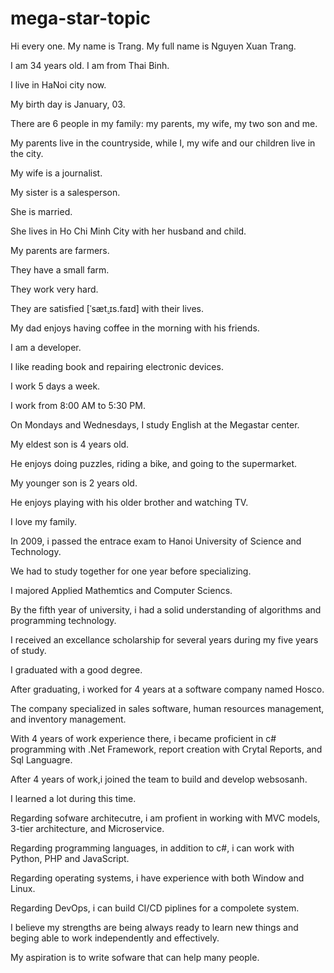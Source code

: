 # mega-star-topic

Hi every one. My name is Trang. My full name is Nguyen Xuan Trang.

I am 34 years old. I am from Thai Binh.

I live in HaNoi city now.

My birth day is January, 03.

There are 6 people in my family: my parents, my wife, my two son and me.

My parents live in the countryside, while I, my wife and our children live in the city.

My wife is a journalist.

My sister is a salesperson.

She is married.

She lives in Ho Chi Minh City with her husband and child.

My parents are farmers.

They have a small farm.

They work very hard.

They are satisfied [ˈsæt̬.ɪs.faɪd] with their lives.

My dad enjoys having coffee in the morning with his friends.

I am a developer.

I like reading book and repairing electronic devices.

I work 5 days a week.

I work from 8:00 AM to 5:30 PM.

On Mondays and Wednesdays, I study English at the Megastar center.

My eldest son is 4 years old.

He enjoys doing puzzles, riding a bike, and going to the supermarket.

My younger son is 2 years old.

He enjoys playing with his older brother and watching TV.

I love my family.






In 2009, i passed the entrace exam to Hanoi University of Science and Technology.

We had to study together for one year before specializing.

I majored Applied Mathemtics and Computer Sciencs.

By the fifth year of university, i had a solid understanding of algorithms and programming technology.

I received an excellance scholarship for several years during my five years of study.

I graduated with a good degree.

After graduating, i worked for 4 years at a software company named Hosco.

The company specialized in sales software, human resources management, and inventory management.

With 4 years of work experience there, i became proficient in c# programming with .Net Framework, report creation with Crytal Reports, and Sql Languagre.

After 4 years of work,i joined the team to build and develop websosanh.

I learned a lot during this time.

Regarding sofware architecutre, i am profient in working with MVC models, 3-tier architecture, and Microservice.

Regarding programming languages, in addition to c#, i can work with Python, PHP and JavaScript.

Regarding operating systems, i have experience with both Window and Linux.

Regarding DevOps, i can build CI/CD piplines for a compolete system.


I believe my strengths are being always ready to learn new things and beging able to work independently and effectively.

My aspiration is to write sofware that can help many people.









